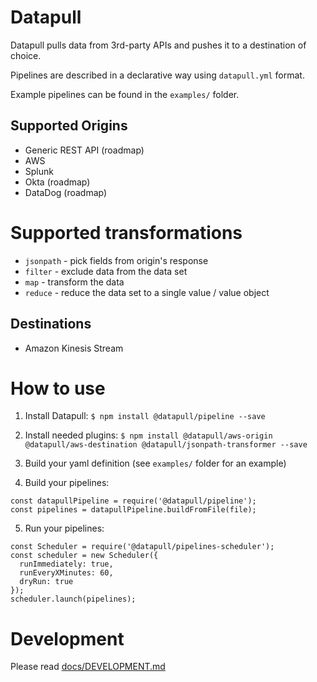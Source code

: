 # Datapull

Datapull pulls data from 3rd-party APIs and pushes it to a destination of choice.

Pipelines are described in a declarative way using `datapull.yml` format.

Example pipelines can be found in the `examples/` folder. 

## Supported Origins

* Generic REST API (roadmap)
* AWS
* Splunk
* Okta (roadmap)
* DataDog (roadmap)

# Supported transformations

* `jsonpath` - pick fields from origin's response
* `filter` - exclude data from the data set
* `map` - transform the data
* `reduce` - reduce the data set to a single value / value object

## Destinations

* Amazon Kinesis Stream

# How to use
1. Install Datapull:
`$ npm install @datapull/pipeline --save`

2. Install needed plugins:
`$ npm install @datapull/aws-origin @datapull/aws-destination @datapull/jsonpath-transformer --save`

3. Build your yaml definition (see `examples/` folder for an example)

4. Build your pipelines:
```
const datapullPipeline = require('@datapull/pipeline');
const pipelines = datapullPipeline.buildFromFile(file);
```

5. Run your pipelines:
```
const Scheduler = require('@datapull/pipelines-scheduler');
const scheduler = new Scheduler({
  runImmediately: true,
  runEveryXMinutes: 60,
  dryRun: true
});
scheduler.launch(pipelines);
```

# Development
Please read [docs/DEVELOPMENT.md](docs/DEVELOPMENT.md)
